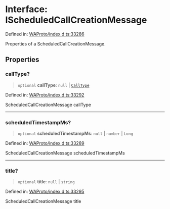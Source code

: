 # Interface: IScheduledCallCreationMessage

Defined in: [WAProto/index.d.ts:33286](https://github.com/Fokusdotid/bail/blob/c270ba4454f95d50cec87a9d90b03360fac7058e/WAProto/index.d.ts#L33286)

Properties of a ScheduledCallCreationMessage.

## Properties

### callType?

> `optional` **callType**: `null` \| [`CallType`](../namespaces/ScheduledCallCreationMessage/enumerations/CallType.md)

Defined in: [WAProto/index.d.ts:33292](https://github.com/Fokusdotid/bail/blob/c270ba4454f95d50cec87a9d90b03360fac7058e/WAProto/index.d.ts#L33292)

ScheduledCallCreationMessage callType

***

### scheduledTimestampMs?

> `optional` **scheduledTimestampMs**: `null` \| `number` \| `Long`

Defined in: [WAProto/index.d.ts:33289](https://github.com/Fokusdotid/bail/blob/c270ba4454f95d50cec87a9d90b03360fac7058e/WAProto/index.d.ts#L33289)

ScheduledCallCreationMessage scheduledTimestampMs

***

### title?

> `optional` **title**: `null` \| `string`

Defined in: [WAProto/index.d.ts:33295](https://github.com/Fokusdotid/bail/blob/c270ba4454f95d50cec87a9d90b03360fac7058e/WAProto/index.d.ts#L33295)

ScheduledCallCreationMessage title
